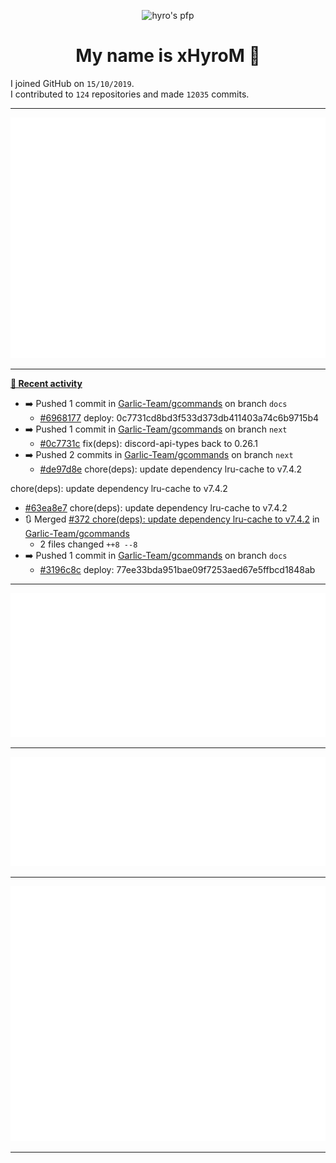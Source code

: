 <p align="center">
    <img src="https://avatars.githubusercontent.com/u/56601352" width="192" alt="hyro's pfp" />
    <h1 align="center">My name is xHyroM 👋</h1>
</p>

I joined GitHub on `15/10/2019`.  
I contributed to `124` repositories and made `12035` commits.  

___

<img src="https://github.com/xHyroM/xHyroM/blob/master/.cache/base.svg">

___

**[📰 Recent activity](https://github.com/xHyroM)**
* ➡️ Pushed 1 commit in [Garlic-Team/gcommands](https://github.com/Garlic-Team/gcommands) on branch `docs`
  * [#6968177](https://github.com/Garlic-Team/gcommands/commit/6968177) deploy: 0c7731cd8bd3f533d373db411403a74c6b9715b4
* ➡️ Pushed 1 commit in [Garlic-Team/gcommands](https://github.com/Garlic-Team/gcommands) on branch `next`
  * [#0c7731c](https://github.com/Garlic-Team/gcommands/commit/0c7731c) fix(deps): discord-api-types back to 0.26.1
* ➡️ Pushed 2 commits in [Garlic-Team/gcommands](https://github.com/Garlic-Team/gcommands) on branch `next`
  * [#de97d8e](https://github.com/Garlic-Team/gcommands/commit/de97d8e) chore(deps): update dependency lru-cache to v7.4.2

chore(deps): update dependency lru-cache to v7.4.2
  * [#63ea8e7](https://github.com/Garlic-Team/gcommands/commit/63ea8e7) chore(deps): update dependency lru-cache to v7.4.2
* 🔃 Merged [#372 chore(deps): update dependency lru-cache to v7.4.2](https://github.com/Garlic-Team/gcommands/pull/372) in [Garlic-Team/gcommands](https://github.com/Garlic-Team/gcommands)
  * 2 files changed `++8 --8`
* ➡️ Pushed 1 commit in [Garlic-Team/gcommands](https://github.com/Garlic-Team/gcommands) on branch `docs`
  * [#3196c8c](https://github.com/Garlic-Team/gcommands/commit/3196c8c) deploy: 77ee33bda951bae09f7253aed67e5ffbcd1848ab


___

<img src="https://github.com/xHyroM/xHyroM/blob/master/.cache/isocalendar.svg">

___

<img src="https://github.com/xHyroM/xHyroM/blob/master/.cache/languages.svg">

___

<img src="https://github.com/xHyroM/xHyroM/blob/master/.cache/achievements.svg">

___